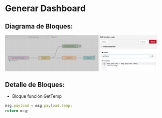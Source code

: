 # Generar Dashboard

## Diagrama de Bloques:
![../FlowsEvol/Node-RED2.png](../FlowsEvol/Node-RED2.png)

## Detalle de Bloques:

- Bloque función GetTemp

```js
msg.payload = msg.payload.temp;
return msg;
```

